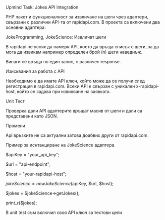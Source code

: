Upmind Task: Jokes API Integration

PHP пакет и функционалност за извличане на шеги чрез адаптери, свързани с различни API-та от rapidapi.com. 
В проекта са включени два основни адаптера:

JokeProgramming, JokeScience: Извличат шеги

В rapidapi не успях да намеря API, което да връща списък с шеги, за да мога да извикам например определен брой (n) шеги наведнъж.

Винаги се връща по един запис, с различен response.

Изисквания за работа с API

Необходимо е да имате API ключ, който може да се получи след регистрация в rapidapi.com.
Всеки API е свързан с уникален x-rapidapi-host, който се задава при извикване на заявката.

Unit Тест

Проверка дали API адаптерите връщат масив от шеги и дали са представени като JSON. 

Промени

Api връзките не са актуални затова доабвих други от rapidapi.com. 

Пример за иснтанциране на JokeScience адаптера

$apiKey = "your_api_key";

$url = "api-endpoint";

$host = "your-rapidapi-host";

$jokeScience = new JokeScience($apiKey, $url, $host);

$jokes = $jokeScience->getJokes();

print_r($jokes);

В unit test съм включил своя API ключ за тестови цели
